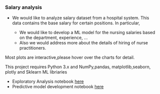 ### Salary analysis

- We would like to analyze salary dataset from a hospital system. This data contains the base salary for certain positions. In particular,

  * We would like to develop a ML model for the nursing salaries based on the department, experience, ...
  * Also we would address more about the details of hiring of nurse practitioners.

Most plots are interactive,please hover over the charts for detail.

This project requires Python 3.x and NumPy,pandas, matplotlib,seaborn, plotly
and Sklearn ML libriaries

- Exploratory Analysis notebook [here](https://nbviewer.jupyter.org/github/leinada/Business/blob/master/salaryAnalysis/salaryAnalysis_EDA.html)
- Predictive model development  notebook [here](https://nbviewer.jupyter.org/github/leinada/Business/blob/master/salaryAnalysis/salaryAnalysis_ml.html)